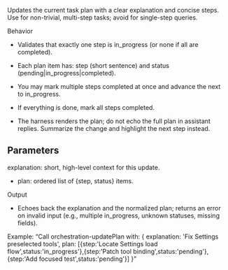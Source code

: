 Updates the current task plan with a clear explanation and concise steps. Use for non-trivial, multi-step tasks; avoid for single-step queries.

Behavior
- Validates that exactly one step is in_progress
  (or none if all are completed).
- Each plan item has: step (short sentence) and status (pending|in_progress|completed).
- You may mark multiple steps completed at once and advance the next to in_progress.

- If everything is done, mark all steps completed.
- The harness renders the plan; do not echo the full plan in assistant replies. Summarize the change and highlight the next step instead.

Parameters
-
explanation: short, high-level context for this update.
- plan: ordered list of {step, status} items.

Output
- Echoes back the explanation and the normalized plan; returns an error on invalid input (e.g., multiple in_progress, unknown statuses, missing fields).

Example: “Call orchestration-updatePlan with: { explanation: 'Fix Settings preselected tools', plan: [{step:'Locate Settings load flow',status:'in_progress'},{step:'Patch tool binding',status:'pending'},{step:'Add focused
test',status:'pending'}] }”